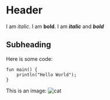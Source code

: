 # Header

I am *italic*. I am **bold**. I am ***italic*** and ***bold***

## Subheading

Here is some code:

```
fun main() {
    println("Hello World");
}
```

This is an image:
![cat](https://www.google.com/url?sa=i&url=https%3A%2F%2Fwww.the-sun.com%2Ftech%2F9307442%2Fcrunchy-cat-meme-viral-tiktok%2F&psig=AOvVaw0ZUyqDtnEwgujECh1QkCkn&ust=1707295067373000&source=images&cd=vfe&opi=89978449&ved=0CBIQjRxqFwoTCIiHhPKnloQDFQAAAAAdAAAAABAE)
